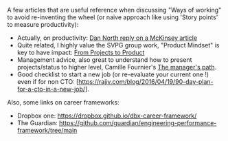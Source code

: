 A few articles that are useful reference when discussing "Ways of working" to avoid re-inventing the wheel (or naive approach like using 'Story points' to measure productivity):
* Actually, on productivity: [Dan North reply on a McKinsey article](https://dannorth.net/mckinsey-review/)
* Quite related, I highly value the SVPG group work, "Product Mindset" is key to have impact: [From Projects to Product](https://www.svpg.com/from-projects-to-products/)
* Management advice, also great to understand how to present projects/status to higher level, Camille Fournier's [The manager's path](https://www.oreilly.com/library/view/the-managers-path/9781491973882/).
* Good checklist to start a new job (or re-evaluate your current one !) even if for non CTO: [https://rajiv.com/blog/2016/04/19/90-day-plan-for-a-cto-in-a-new-job/].

Also, some links on career frameworks:
* Dropbox one: https://dropbox.github.io/dbx-career-framework/
* The Guardian: https://github.com/guardian/engineering-performance-framework/tree/main
